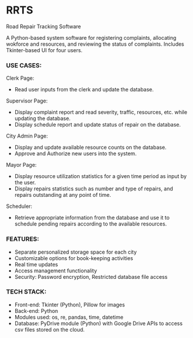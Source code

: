 # RRTS
Road Repair Tracking Software

A Python-based system software for registering complaints, allocating wokforce and resources, and reviewing the status of complaints.
Includes Tkinter-based UI for four users.

### USE CASES:

Clerk Page:
<ul>
  <li>Read user inputs from the clerk and update the database.</li>
</ul>

Supervisor Page:
<ul>
<li>Display complaint report and read severity, traffic, resources, etc. while updating the database.</li>
<li>Display schedule report and update status of repair on the database.</li>
</ul>

City Admin Page:
<ul>
<li>Display and update available resource counts on the database.</li>
<li>Approve and Authorize new users into the system.</li>
</ul>

Mayor Page:
<ul>
<li>Display resource utilization statistics for a given time period as input by the user.</li>
<li>Display repairs statistics such as number and type of repairs, and repairs outstanding at any point of time.</li>
</ul>

Scheduler:
<ul>
  <li>Retrieve appropriate information from the database and use it to schedule pending repairs according to the available resources.</li>
</ul>

### FEATURES:
<ul>
<li>Separate personalized storage space for each city</li>
<li>Customizable options for book-keeping activities</li>
<li>Real time updates</li>
<li>Access management functionality</li>
<li>Security: Password encryption, Restricted database file access</li>
</ul>

### TECH STACK:
<ul>
<li>Front-end: Tkinter (Python), Pillow for images</li>
<li>Back-end: Python</li>
<li>Modules used: os, re, pandas, time, datetime</li>
<li>Database: PyDrive module (Python) with Google Drive APIs to access csv files stored on the cloud.</li>
</ul>
